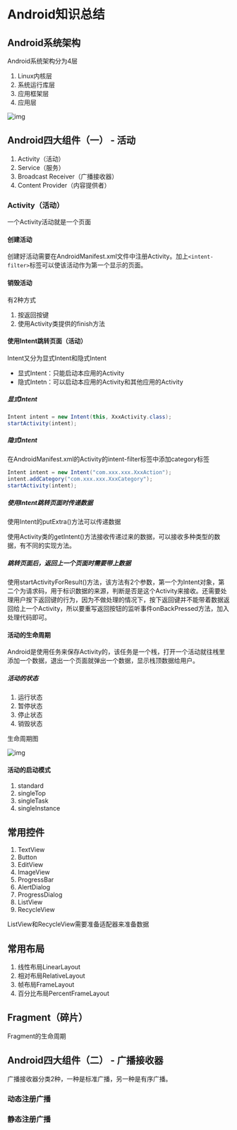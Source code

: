 # Android知识总结

## Android系统架构

Android系统架构分为4层

1. Linux内核层
2. 系统运行库层
3. 应用框架层
4. 应用层

![img](https://bkimg.cdn.bcebos.com/pic/2fdda3cc7cd98d10ac7dfab52b3fb80e7aec908d?x-bce-process=image/watermark,g_7,image_d2F0ZXIvYmFpa2U4MA==,xp_5,yp_5)

## Android四大组件（一） - 活动

1. Activity（活动）
2. Service（服务）
3. Broadcast Receiver（广播接收器）
4. Content Provider（内容提供者）



### Activity（活动）

一个Activity活动就是一个页面

#### 创建活动

创建好活动需要在AndroidManifest.xml文件中注册Activity。加上`<intent-filter>`标签可以使该活动作为第一个显示的页面。

#### 销毁活动

有2种方式

1. 按返回按键
2. 使用Activity类提供的finish方法

#### 使用Intent跳转页面（活动）

Intent又分为显式Intent和隐式Intent

- 显式Intent：只能启动本应用的Activity
- 隐式Intetn：可以启动本应用的Activity和其他应用的Activity

##### 显式Intent

```java
Intent intent = new Intent(this, XxxActivity.class);
startActivity(intent);
```

##### 隐式Intent

在AndroidManifest.xml的Activity的intent-filter标签中添加category标签

```java
Intent intent = new Intent("com.xxx.xxx.XxxAction");
intent.addCategory("com.xxx.xxx.XxxCategory");
startActivity(intent);
```

##### 使用Intent跳转页面时传递数据

使用Intent的putExtra()方法可以传递数据

使用Activity类的getIntent()方法接收传递过来的数据，可以接收多种类型的数据，有不同的实现方法。

##### 跳转页面后，返回上一个页面时需要带上数据

使用startActivityForResult()方法，该方法有2个参数，第一个为Intent对象，第二个为请求码，用于标识数据的来源，判断是否是这个Activity来接收。还需要处理用户按下返回键的行为，因为不做处理的情况下，按下返回键并不能带着数据返回给上一个Activity，所以要重写返回按钮的监听事件onBackPressed方法，加入处理代码即可。

#### 活动的生命周期

Android是使用任务来保存Activity的，该任务是一个桟，打开一个活动就往桟里添加一个数据，退出一个页面就弹出一个数据，显示栈顶数据给用户。

##### 活动的状态

1. 运行状态
2. 暂停状态
3. 停止状态
4. 销毁状态

生命周期图

![img](https://upload-images.jianshu.io/upload_images/19899316-00e4bd10008c4788.PNG?imageMogr2/auto-orient/strip|imageView2/2/w/485/format/webp)



#### 活动的启动模式

1. standard
2. singleTop
3. singleTask
4. singleInstance



## 常用控件

1. TextView
2. Button
3. EditView
4. ImageView
5. ProgressBar
6. AlertDialog
7. ProgressDialog
8. ListView
9. RecycleView

ListView和RecycleView需要准备适配器来准备数据



## 常用布局

1. 线性布局LinearLayout
2. 相对布局RelativeLayout
3. 帧布局FrameLayout
4. 百分比布局PercentFrameLayout



## Fragment（碎片）

Fragment的生命周期





## Android四大组件（二） - 广播接收器

广播接收器分类2种，一种是标准广播，另一种是有序广播。

### 动态注册广播





### 静态注册广播

